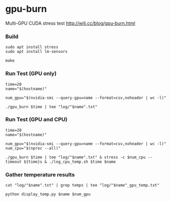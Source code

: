 # gpu-burn
Multi-GPU CUDA stress test
http://wili.cc/blog/gpu-burn.html


### Build

```
sudo apt install stress
sudo apt install lm-sensors

make
```

### Run Test (GPU only)
```
time=20
name="$(hostname)"

num_gpu="$(nvidia-smi --query-gpu=name --format=csv,noheader | wc -l)"

./gpu_burn $time | tee "log/"$name".txt"
```

### Run Test (GPU and CPU)

```
time=20
name="$(hostname)"

num_gpu="$(nvidia-smi --query-gpu=name --format=csv,noheader | wc -l)"
num_cpu="$(nproc --all)"

./gpu_burn $time | tee "log/"$name".txt" & stress -c $num_cpu --timeout ${time}s & ./log_cpu_temp.sh $time $name
```

### Gather temperature results

```
cat "log/"$name".txt" | grep temps | tee "log/"$name"_gpu_temp.txt" 

python display_temp.py $name $num_gpu
```
